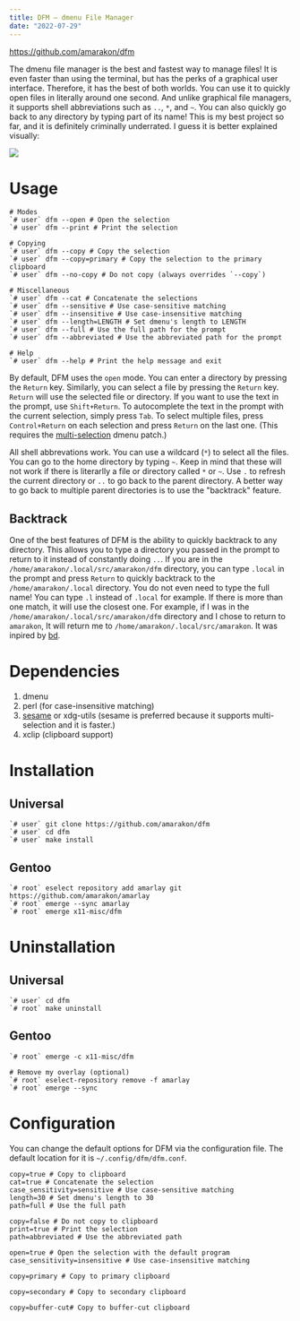 ```yaml
---
title: DFM – dmenu File Manager
date: "2022-07-29"
---
```


https://github.com/amarakon/dfm

The dmenu file manager is the best and fastest way to manage files!
It is even faster than using the terminal, but has the perks of a graphical user interface.
Therefore, it has the best of both worlds.
You can use it to quickly open files in literally around one second.
And unlike graphical file managers, it supports shell abbreviations such as `..`, `*`, and `~`.
You can also quickly go back to any directory by typing part of its name!
This is my best project so far, and it is definitely criminally underrated.
I guess it is better explained visually:

![](/images/dfm.gif)

# Usage

```shell
# Modes
`# user` dfm --open # Open the selection
`# user` dfm --print # Print the selection

# Copying
`# user` dfm --copy # Copy the selection
`# user` dfm --copy=primary # Copy the selection to the primary clipboard
`# user` dfm --no-copy # Do not copy (always overrides `--copy`)

# Miscellaneous
`# user` dfm --cat # Concatenate the selections
`# user` dfm --sensitive # Use case-sensitive matching
`# user` dfm --insensitive # Use case-insensitive matching
`# user` dfm --length=LENGTH # Set dmenu's length to LENGTH
`# user` dfm --full # Use the full path for the prompt
`# user` dfm --abbreviated # Use the abbreviated path for the prompt

# Help
`# user` dfm --help # Print the help message and exit
```

By default, DFM uses the `open` mode.
You can enter a directory by pressing the `Return` key.
Similarly, you can select a file by pressing the `Return` key.
`Return` will use the selected file or directory.
If you want to use the text in the prompt, use `Shift+Return`.
To autocomplete the text in the prompt with the current selection, simply press `Tab`.
To select multiple files, press `Control+Return` on each selection and press `Return` on the last one.
(This requires the [multi-selection](https://tools.suckless.org/dmenu/patches/multi-selection/) dmenu patch.)


All shell abbrevations work.
You can use a wildcard (`*`) to select all the files.
You can go to the home directory by typing `~`.
Keep in mind that these will not work if there is literarlly a file or directory called `*` or `~`.
Use `.` to refresh the current directory or `..` to go back to the parent directory.
A better way to go back to multiple parent directories is to use the "backtrack" feature.

## Backtrack

One of the best features of DFM is the ability to quickly backtrack to any directory.
This allows you to type a directory you passed in the prompt to return to it instead of constantly doing `..`.
If you are in the `/home/amarakon/.local/src/amarakon/dfm` directory, you can type `.local` in the prompt and press `Return` to quickly backtrack to the `/home/amarakon/.local` directory.
You do not even need to type the full name!
You can type `.l` instead of `.local` for example.
If there is more than one match, it will use the closest one.
For example, if I was in the `/home/amarakon/.local/src/amarakon/dfm` directory and I chose to return to `amarakon`, It will return me to `/home/amarakon/.local/src/amarakon`.
It was inpired by [bd](https://github.com/vigneshwaranr/bd).

# Dependencies

1. dmenu
1. perl (for case-insensitive matching)
1. [sesame](https://github.com/green7ea/sesame) or xdg-utils (sesame is preferred because it supports multi-selection and it is faster.)
1. xclip (clipboard support)

# Installation

## Universal

```shell
`# user` git clone https://github.com/amarakon/dfm
`# user` cd dfm
`# user` make install
```

## Gentoo

```shell
`# root` eselect repository add amarlay git https://github.com/amarakon/amarlay
`# root` emerge --sync amarlay
`# root` emerge x11-misc/dfm
```

# Uninstallation

## Universal

```shell
`# user` cd dfm
`# root` make uninstall
```

## Gentoo

```shell
`# root` emerge -c x11-misc/dfm

# Remove my overlay (optional)
`# root` eselect-repository remove -f amarlay
`# root` emerge --sync
```

# Configuration

You can change the default options for DFM via the configuration file.
The default location for it is `~/.config/dfm/dfm.conf`.

```shell
copy=true # Copy to clipboard
cat=true # Concatenate the selection
case_sensitivity=sensitive # Use case-sensitive matching
length=30 # Set dmenu's length to 30
path=full # Use the full path
```

```shell
copy=false # Do not copy to clipboard
print=true # Print the selection
path=abbreviated # Use the abbreviated path
```

```shell
open=true # Open the selection with the default program
case_sensitivity=insensitive # Use case-insensitive matching
```

```shell
copy=primary # Copy to primary clipboard
```
```shell
copy=secondary # Copy to secondary clipboard
```
```shell
copy=buffer-cut# Copy to buffer-cut clipboard
```

